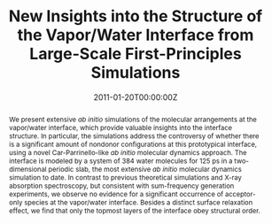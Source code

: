 ---
title: "New Insights into the Structure of the Vapor/Water Interface from Large-Scale First-Principles Simulations"
authors:
- Thomas D. Kühne
- Tod Pascal
- Efthimios Kaxiras
- Yousung Jung
date: "2011-01-20T00:00:00Z"
doi: "10.1021/jz101391r"
abstract: "We present extensive *ab initio* simulations of the molecular arrangements at the vapor/water interface, which provide valuable insights into the interface structure. In particular, the simulations address the controversy of whether there is a significant amount of nondonor configurations at this prototypical interface, using a novel Car-Parrinello-like *ab initio* molecular dynamics approach.

The interface is modeled by a system of 384 water molecules for 125 ps in a two-dimensional periodic slab, the most extensive *ab initio* molecular dynamics simulation to date. In contrast to previous theoretical simulations and X-ray absorption spectroscopy, but consistent with sum-frequency generation experiments, we observe no evidence for a significant occurrence of acceptor-only species at the vapor/water interface.

Besides a distinct surface relaxation effect, we find that only the topmost layers of the interface obey structural order.
"
links:
- name: Main Paper
  url: "publication/jz101391r/010.jz101391r.pdf"



publication: "The Journal of Physical Chemistry Letters"
publication_types: ["article-journal"]
---